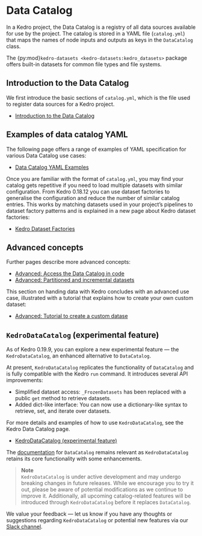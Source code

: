 
# Data Catalog

In a Kedro project, the Data Catalog is a registry of all data sources available for use by the project. The catalog is stored in a YAML file (`catalog.yml`) that maps the names of node inputs and outputs as keys in the `DataCatalog` class.

The {py:mod}`kedro-datasets <kedro-datasets:kedro_datasets>` package offers built-in datasets for common file types and file systems.

## Introduction to the Data Catalog

We first introduce the basic sections of `catalog.yml`, which is the file used to register data sources for a Kedro project.

- [Introduction to the Data Catalog](data_catalog.md)

## Examples of data catalog YAML

The following page offers a range of examples of YAML specification for various Data Catalog use cases:

- [Data Catalog YAML Examples](data_catalog_yaml_examples.md)

Once you are familiar with the format of `catalog.yml`, you may find your catalog gets repetitive if you need to load multiple datasets with similar configuration. From Kedro 0.18.12 you can use dataset factories to generalise the configuration and reduce the number of similar catalog entries. This works by matching datasets used in your project’s pipelines to dataset factory patterns and is explained in a new page about Kedro dataset factories:

- [Kedro Dataset Factories](kedro_dataset_factories.md)


## Advanced concepts
Further pages describe more advanced concepts:

- [Advanced: Access the Data Catalog in code](advanced_data_catalog_usage.md)
- [Advanced: Partitioned and incremental datasets](partitioned_and_incremental_datasets.md)

This section on handing data with Kedro concludes with an advanced use case, illustrated with a tutorial that explains how to create your own custom dataset:

- [Advanced: Tutorial to create a custom datase](how_to_create_a_custom_dataset.md)

## `KedroDataCatalog` (experimental feature)

As of Kedro 0.19.9, you can explore a new experimental feature — the `KedroDataCatalog`, an enhanced alternative to `DataCatalog`.

At present, `KedroDataCatalog` replicates the functionality of `DataCatalog` and is fully compatible with the Kedro `run` command. It introduces several API improvements:
* Simplified dataset access: `_FrozenDatasets` has been replaced with a public `get` method to retrieve datasets.
* Added dict-like interface: You can now use a dictionary-like syntax to retrieve, set, and iterate over datasets.

For more details and examples of how to use `KedroDataCatalog`, see the Kedro Data Catalog page.

- [KedroDataCatalog (experimental feature)](kedro_data_catalog.md)

The [documentation](./data_catalog.md) for `DataCatalog` remains relevant as `KedroDataCatalog` retains its core functionality with some enhancements.

> **Note**  
> `KedroDataCatalog` is under active development and may undergo breaking changes in future releases. While we encourage you to try it out, please be aware of potential modifications as we continue to improve it. Additionally, all upcoming catalog-related features will be introduced through `KedroDataCatalog` before it replaces `DataCatalog`.

We value your feedback — let us know if you have any thoughts or suggestions regarding `KedroDataCatalog` or potential new features via our [Slack channel](https://kedro-org.slack.com).
